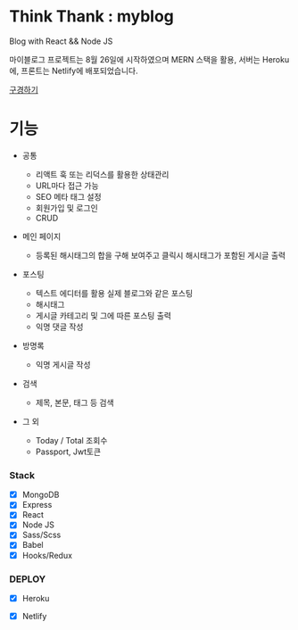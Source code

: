 # Think Thank : myblog

Blog with React && Node JS

 마이블로그 프로젝트는 8월 26일에 시작하였으며
 MERN 스택을 활용, 서버는 Heroku에, 
 프론트는 Netlify에 배포되었습니다.
 
 [구경하기](https://www.kormelon.cf/)

# 기능

* 공통
  * 리액트 훅 또는 리덕스를 활용한 상태관리
  * URL마다 접근 가능
  * SEO 메타 태그 설정
  * 회원가입 및 로그인
  * CRUD
 
* 메인 페이지
  * 등록된 해시태그의 합을 구해 보여주고 클릭시 해시태그가 포함된 게시글 출력
 
* 포스팅
  * 텍스트 에디터를 활용 실제 블로그와 같은 포스팅
  * 해시태그
  * 게시글 카테고리 및 그에 따른 포스팅 출력
  * 익명 댓글 작성 

* 방명록
  * 익명 게시글 작성

* 검색
  * 제목, 본문, 태그 등 검색

* 그 외
  * Today / Total 조회수
  * Passport, Jwt토큰

### Stack
- [x] MongoDB
- [x] Express
- [x] React
- [x] Node JS
- [x] Sass/Scss
- [x] Babel
- [x] Hooks/Redux

### DEPLOY
- [x] Heroku
- [x] Netlify 

